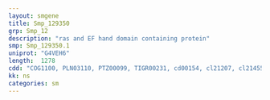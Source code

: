 ```yaml
---
layout: smgene
title: Smp_129350
grp: Smp_12
description: "ras and EF hand domain containing protein"
smp: Smp_129350.1
uniprot: "G4VEH6"
length:  1278
cdd: "COG1100, PLN03110, PTZ00099, TIGR00231, cd00154, cl21207, cl21455, pfam00071, pfam08477, pfam15369, smart00175, smart00178"
kk: ns
categories: sm
---
```

